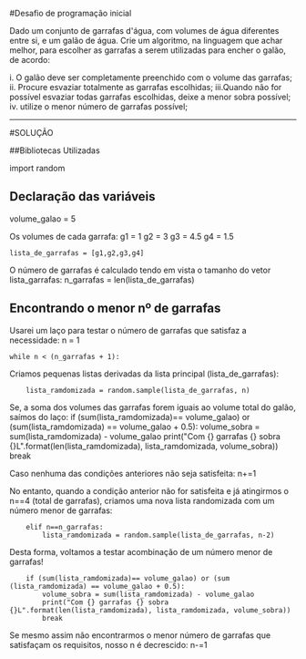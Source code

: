 #Desafio de programação inicial

Dado um conjunto de garrafas d'água, com volumes de água diferentes entre si, e um galão de água. Crie um algoritmo, na linguagem que achar melhor, para escolher as garrafas a serem utilizadas para encher o galão, de acordo:

i.  O galão deve ser completamente preenchido com o volume das garrafas;
ii. Procure esvaziar totalmente as garrafas escolhidas;
iii.Quando não for possível esvaziar todas garrafas escolhidas, deixe a menor sobra possível;
iv. utilize o menor número de garrafas possível;

--------------------------------------------------

#SOLUÇÃO

##Bibliotecas Utilizadas

import random

## Declaração das variáveis 

 volume_galao = 5

 Os volumes de cada garrafa:
    g1 = 1
    g2 = 3
    g3 = 4.5
    g4 = 1.5

    lista_de_garrafas = [g1,g2,g3,g4]

 O número de garrafas é calculado tendo em vista o tamanho do vetor lista_garrafas:
    n_garrafas = len(lista_de_garrafas)

## Encontrando o menor nº de garrafas

Usarei um laço para testar o número de garrafas que satisfaz a necessidade:
n = 1

    while n < (n_garrafas + 1):

Criamos pequenas listas derivadas da lista principal (lista_de_garrafas):

        lista_ramdomizada = random.sample(lista_de_garrafas, n)
Se, a soma dos volumes das garrafas forem iguais ao volume total do galão, saímos do laço:
                if (sum(lista_ramdomizada)== volume_galao) or (sum(lista_ramdomizada) == volume_galao + 0.5):
            volume_sobra = sum(lista_ramdomizada) - volume_galao
            print("Com {} garrafas {} sobra {}L".format(len(lista_ramdomizada), lista_ramdomizada, volume_sobra))
            break
 	
Caso nenhuma das condições anteriores não seja satisfeita:
	n+=1

No entanto, quando a condição anterior não for satisfeita e já atingirmos o n==4 (total de garrafas), criamos uma nova lista randomizada com um número menor de garrafas:

        elif n==n_garrafas:
            lista_ramdomizada = random.sample(lista_de_garrafas, n-2)

Desta forma, voltamos a testar acombinação de um número menor de garrafas!
 
        if (sum(lista_ramdomizada)== volume_galao) or (sum (lista_ramdomizada) == volume_galao + 0.5):
            volume_sobra = sum(lista_ramdomizada) - volume_galao
            print("Com {} garrafas {} sobra {}L".format(len(lista_ramdomizada), lista_ramdomizada, volume_sobra))
            break

Se mesmo assim não encontrarmos o menor número de garrafas que satisfaçam os requisitos, nosso n é decrescido:
            n-=1
         
